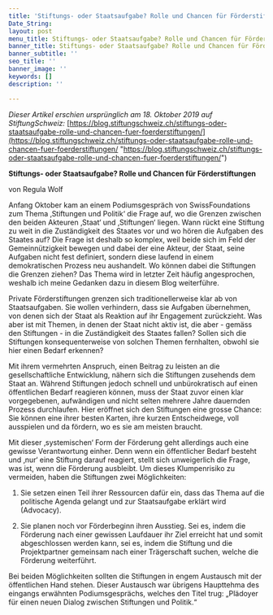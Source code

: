 ```yaml
---
title: 'Stiftungs- oder Staatsaufgabe? Rolle und Chancen für Förderstiftungen '
Date_String: 
layout: post
menu_title: Stiftungs- oder Staatsaufgabe? Rolle und Chancen für Förderstiftungen
banner_title: Stiftungs- oder Staatsaufgabe? Rolle und Chancen für Förderstiftungen
banner_subtitle: ''
seo_title: ''
banner_image: ''
keywords: []
description: ''

---
```

_Dieser Artikel erschien ursprünglich am 18. Oktober 2019 auf StiftungSchweiz:_ [https://blog.stiftungschweiz.ch/stiftungs-oder-staatsaufgabe-rolle-und-chancen-fuer-foerderstiftungen/](https://blog.stiftungschweiz.ch/stiftungs-oder-staatsaufgabe-rolle-und-chancen-fuer-foerderstiftungen/ "https://blog.stiftungschweiz.ch/stiftungs-oder-staatsaufgabe-rolle-und-chancen-fuer-foerderstiftungen/")

**Stiftungs- oder Staatsaufgabe? Rolle und Chancen für Förderstiftungen**

von Regula Wolf

Anfang Oktober kam an einem Podiumsgespräch von SwissFoundations zum Thema ‚Stiftungen und Politik‘ die Frage auf, wo die Grenzen zwischen den beiden Akteuren ‚Staat‘ und ‚Stiftungen‘ liegen. Wann rückt eine Stiftung zu weit in die Zuständigkeit des Staates vor und wo hören die Aufgaben des Staates auf? Die Frage ist deshalb so komplex, weil beide sich im Feld der Gemeinnützigkeit bewegen und dabei der eine Akteur, der Staat, seine Aufgaben nicht fest definiert, sondern diese laufend in einem demokratischen Prozess neu aushandelt. Wo können dabei die Stiftungen die Grenzen ziehen? Das Thema wird in letzter Zeit häufig angesprochen, weshalb ich meine Gedanken dazu in diesem Blog weiterführe.

Private Förderstiftungen grenzen sich traditionellerweise klar ab von Staatsaufgaben. Sie wollen verhindern, dass sie Aufgaben übernehmen, von denen sich der Staat als Reaktion auf ihr Engagement zurückzieht. Was aber ist mit Themen, in denen der Staat nicht aktiv ist, die aber - gemäss den Stiftungen - in die Zuständigkeit des Staates fallen? Sollen sich die Stiftungen konsequenterweise von solchen Themen fernhalten, obwohl sie hier einen Bedarf erkennen?

Mit ihrem vermehrten Anspruch, einen Beitrag zu leisten an die gesellschaftliche Entwicklung, nähern sich die Stiftungen zusehends dem Staat an. Während Stiftungen jedoch schnell und unbürokratisch auf einen öffentlichen Bedarf reagieren können, muss der Staat zuvor einen klar vorgegebenen, aufwändigen und nicht selten mehrere Jahre dauernden Prozess durchlaufen. Hier eröffnet sich den Stiftungen eine grosse Chance: Sie können eine ihrer besten Karten, ihre kurzen Entscheidwege, voll ausspielen und da fördern, wo es sie am meisten braucht.

Mit dieser ‚systemischen‘ Form der Förderung geht allerdings auch eine gewisse Verantwortung einher. Denn wenn ein öffentlicher Bedarf besteht und ‚nur‘ eine Stiftung darauf reagiert, stellt sich unweigerlich die Frage, was ist, wenn die Förderung ausbleibt. Um dieses Klumpenrisiko zu vermeiden, haben die Stiftungen zwei Möglichkeiten:

1) Sie setzen einen Teil ihrer Ressourcen dafür ein, dass das Thema auf die politische Agenda gelangt und zur Staatsaufgabe erklärt wird (Advocacy).

2) Sie planen noch vor Förderbeginn ihren Ausstieg. Sei es, indem die Förderung nach einer gewissen Laufdauer ihr Ziel erreicht hat und somit abgeschlossen werden kann, sei es, indem die Stiftung und die Projektpartner gemeinsam nach einer Trägerschaft suchen, welche die Förderung weiterführt.

Bei beiden Möglichkeiten sollten die Stiftungen in engem Austausch mit der öffentlichen Hand stehen. Dieser Austausch war übrigens Haupttehma des eingangs erwähnten Podiumsgesprächs, welches den Titel trug: „Plädoyer für einen neuen Dialog zwischen Stiftungen und Politik.“